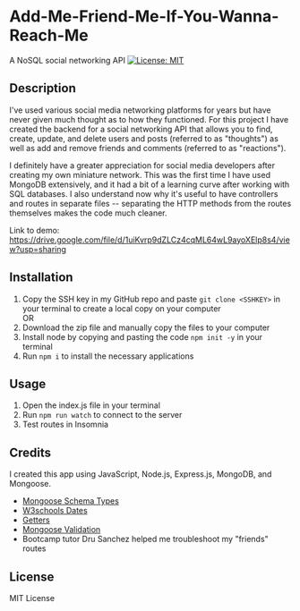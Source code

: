 # Add-Me-Friend-Me-If-You-Wanna-Reach-Me
A NoSQL social networking API
[![License: MIT](https://img.shields.io/badge/License-MIT-yellow.svg)](https://opensource.org/licenses/MIT)

## Description
I've used various social media networking platforms for years but have never given much thought as to how they functioned. For this project I have created the backend for a social networking API that allows you to find, create, update, and delete users and posts (referred to as "thoughts") as well as add and remove friends and comments (referred to as "reactions"). 

I definitely have a greater appreciation for social media developers after creating my own miniature network. This was the first time I have used MongoDB extensively, and it had a bit of a learning curve after working with SQL databases. I also understand now why it's useful to have controllers and routes in separate files -- separating the HTTP methods from the routes themselves makes the code much cleaner.

Link to demo: https://drive.google.com/file/d/1uiKvrp9dZLCz4cqML64wL9ayoXElp8s4/view?usp=sharing

## Installation
1. Copy the SSH key in my GitHub repo and paste `git clone <SSHKEY>` in your terminal to create a local copy on your computer\
OR
2. Download the zip file and manually copy the files to your computer
3. Install node by copying and pasting the code `npm init -y` in your terminal
4. Run `npm i` to install the necessary applications 

## Usage
1. Open the index.js file in your terminal
2. Run `npm run watch` to connect to the server
3. Test routes in Insomnia

## Credits 
I created this app using JavaScript, Node.js, Express.js, MongoDB, and Mongoose.

- [Mongoose Schema Types](https://mongoosejs.com/docs/schematypes.html)
- [W3schools Dates](https://www.w3schools.com/jsref/jsref_tolocaledatestring.asp)
- [Getters](https://stackoverflow.com/questions/52867578/mongoose-date-schema)
- [Mongoose Validation](https://mongoosejs.com/docs/validation.html)
- Bootcamp tutor Dru Sanchez helped me troubleshoot my "friends" routes

## License
MIT License

